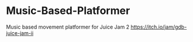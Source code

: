 # Music-Based-Platformer
Music based movement platformer for Juice Jam 2
https://itch.io/jam/gdb-juice-jam-ii
